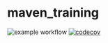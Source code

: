 # maven_training
![example workflow](https://github.com/cherubin75/maven_training/actions/workflows/build.yml/badge.svg)
[![codecov](https://codecov.io/gh/cherubin75/maven_training/branch/main/graph/badge.svg)](https://codecov.io/gh/cherubin75/maven_training)
